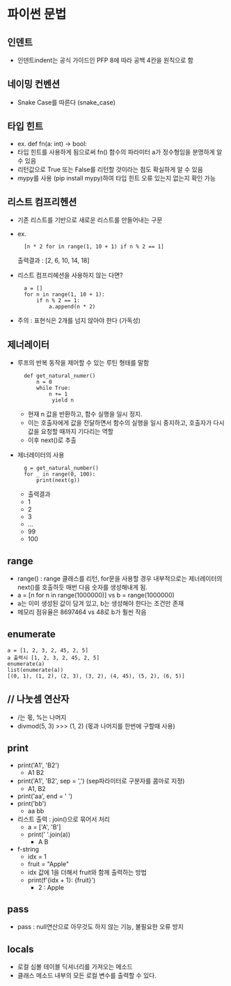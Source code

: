 # 파이썬 문법

## 인덴트
* 인덴트indent는 공식 가이드인 PFP 8에 따라 공백 4칸을 원칙으로 함

## 네이밍 컨벤션
* Snake Case를 따른다 (snake_case)

## 타입 힌트
* ex. def fn(a: int) -> bool:
* 타입 힌트를 사용하게 됨으로써 fn() 함수의 파라미터 a가 정수형임을 분명하게 알 수 있음
* 리턴값으로 True 또는 False를 리턴할 것이라는 점도 확실하게 알 수 있음
* mypy를 사용 (pip install mypy)하여 타입 힌트 오류 있는지 없는지 확인 가능

## 리스트 컴프리헨션
* 기존 리스트를 기반으로 새로운 리스트를 만들어내는 구문
* ex. 


        [n * 2 for in range(1, 10 + 1) if n % 2 == 1] 
    
    출력결과 : [2, 6, 10, 14, 18]

* 리스트 컴프리헤션을 사용하지 않는 다면?

        a = []
        for n in range(1, 10 + 1):
            if n % 2 == 1:
                a.append(n * 2)

* 주의 : 표현식은 2개를 넘지 않아야 한다 (가독성)

## 제너레이터
* 루프의 반복 동작을 제어할 수 있는 루틴 형태를 말함

        def get_natural_numer()
            n = 0
            while True:
                n += 1
                 yield n 

    * 현재 n 값을 반환하고, 함수 실행을 일시 정지. 
    * 이는 호출자에게 값을 전달하면서 함수의 실행을 일시 중지하고, 호출자가 다시 값을 요청할 때까지 기다리는 역할
    * 이후 next()로 추출

* 제너레이터의 사용

        g = get_natural_number()
        for _ in range(0, 100):
            print(next(g))

    * 출력결과
    * 1
    * 2
    * 3
    * ...
    * 99
    * 100

## range
* range() : range 클래스를 리턴, for문을 사용할 경우 내부적으로는 제너레이터의 next()를 호출하듯 매번 다음 숫자를 생성해내게 됨. 
* a = [n for n in range(1000000)] vs b = range(1000000)
* a는 이미 생성된 값이 담겨 있고, b는 생성해야 한다는 조건만 존재
* 메모리 점유율은 8697464 vs 48로 b가 훨씬 작음

## enumerate

    a = [1, 2, 3, 2, 45, 2, 5]
    a 출력시 [1, 2, 3, 2, 45, 2, 5]
    enumerate(a)
    list(enumerate(a))
    [(0, 1), (1, 2), (2, 3), (3, 2), (4, 45), (5, 2), (6, 5)]

## // 나눗셈 연산자
* /는 몫, %는 나머지
* divmod(5, 3) >>> (1, 2) (몫과 나머지를 한번에 구할때 사용)

## print
* print('A1', 'B2')
    * A1 B2
* print('A1', 'B2', sep = ',') (sep파라미터로 구분자를 콤마로 지정)
    * A1, B2
* print('aa', end = ' ')
* print('bb')
    * aa bb
* 리스트 출력 : join()으로 묶어서 처리
    * a = ['A', 'B']
    * print(' '.join(a))
        * A B
* f-string
    * idx = 1
    * fruit = "Apple"
    * idx 값에 1을 더해서 fruit와 함께 출력하는 방법
    * print(f'{idx + 1}: {fruit}')
        * 2 : Apple

## pass
* pass : null연산으로 아무것도 하지 않는 기능, 불필요한 오류 방지

## locals
* 로컬 심볼 테이블 딕셔너리를 가져오는 메소드
* 클래스 메소드 내부의 모든 로컬 변수를 출력할 수 있다. 

